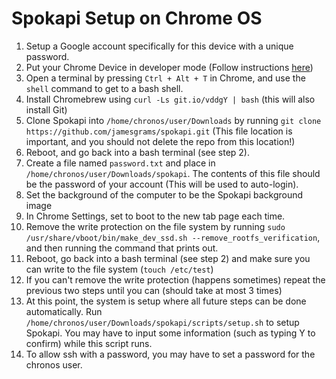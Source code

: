 # Spokapi Setup on Chrome OS

1. Setup a Google account specifically for this device with a unique password.
2. Put your Chrome Device in developer mode (Follow instructions [here](https://archlinuxarm.org/platforms/armv7/rockchip/asus-chromebit-cs10))
3. Open a terminal by pressing `Ctrl + Alt + T` in Chrome, and use the `shell` command to get to a bash shell.
4. Install Chromebrew using `curl -Ls git.io/vddgY | bash` (this will also install Git)
5. Clone Spokapi into `/home/chronos/user/Downloads` by running `git clone https://github.com/jamesgrams/spokapi.git` (This file location is important, and you should not delete the repo from this location!)
6. Reboot, and go back into a bash terminal (see step 2).
7. Create a file named `password.txt` and place in `/home/chronos/user/Downloads/spokapi`. The contents of this file should be the password of your account (This will be used to auto-login).
8. Set the background of the computer to be the Spokapi background image
9. In Chrome Settings, set to boot to the new tab page each time.
10. Remove the write protection on the file system by running `sudo /usr/share/vboot/bin/make_dev_ssd.sh --remove_rootfs_verification`, and then running the command that prints out.
11. Reboot, go back into a bash terminal (see step 2) and make sure you can write to the file system (`touch /etc/test`)
12. If you can't remove the write protection (happens sometimes) repeat the previous two steps until you can (should take at most 3 times)
13. At this point, the system is setup where all future steps can be done automatically. Run `/home/chronos/user/Downloads/spokapi/scripts/setup.sh` to setup Spokapi. You may have to input some information (such as typing Y to confirm) while this script runs.
14. To allow ssh with a password, you may have to set a password for the chronos user.